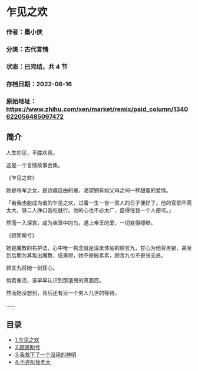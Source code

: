 # 乍见之欢

### 作者：墨小侠

### 分类：古代言情

### 状态：已完结，共 4 节

### 存档日期：2022-06-16

### 原始地址：https://www.zhihu.com/xen/market/remix/paid_column/1340622056485097472


## 简介
人生初见，不胜欢喜。



这是一个言情故事合集。


《乍见之欢》


她是将军之女，是边疆自由的雁，渴望拥有如父母之间一样甜蜜的爱情。


「若我也能成为谁的乍见之欢，过着一生一世一双人的日子便好了。他的官职不需太大，够二人挣口饭吃就行。他的心也不必太广，盛得住我一个人便可。」


然而一入深宫，成为金笼中的鸟，遇上帝王的爱，一切变得缥缈。


《顾笑盼兮》


她是魔教的右护法，心中唯一执念就是温柔体贴的顾言九，甘心为他背黑锅，甚至到后期为其叛出魔教，结果呢，她不是殷素素，顾言九也不是张无忌。


顾言九将她一剑穿心。


倘若重活，该早早认识到那渣男的真面目。


然而她没想到，背后还有另一个男人几世的等待。


……


  





## 目录
- [1.乍见之欢](1.乍见之欢.md)<!-- 2021-02-05 03:44 -->
- [2.顾笑盼兮](2.顾笑盼兮.md)<!-- 2021-02-20 06:02 -->
- [3.我救下了一个没用的神明](3.我救下了一个没用的神明.md)<!-- 2021-08-30 12:55 -->
- [4.不许叫我老大](4.不许叫我老大.md)<!-- 2021-08-31 10:13 -->